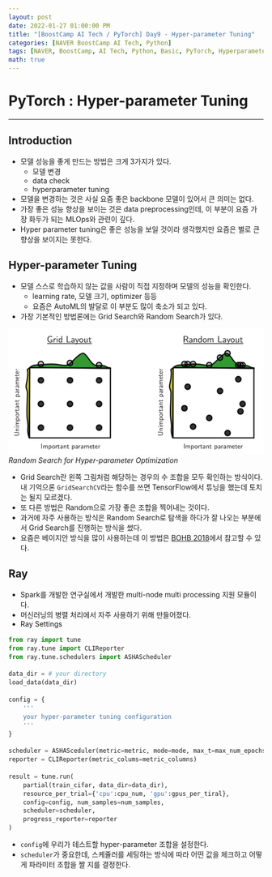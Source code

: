 ```yaml
---
layout: post
date: 2022-01-27 01:00:00 PM
title: "[BoostCamp AI Tech / PyTorch] Day9 - Hyper-parameter Tuning"
categories: [NAVER BoostCamp AI Tech, Python]
tags: [NAVER, BoostCamp, AI Tech, Python, Basic, PyTorch, Hyperparameter]
math: true
---
```

# PyTorch : Hyper-parameter Tuning

---

## Introduction
- 모델 성능을 좋게 만드는 방법은 크게 3가지가 있다.
    - 모델 변경
    - data check
    - hyperparameter tuning
- 모델을 변경하는 것은 사실 요즘 좋은 backbone 모델이 있어서 큰 의미는 없다.
- 가장 좋은 성능 향상을 보이는 것은 data preprocessing인데, 이 부분이 요즘 가장 화두가 되는 MLOps와 관련이 깊다.
- Hyper parameter tuning은 좋은 성능을 보일 것이라 생각했지만 요즘은 별로 큰 향상을 보이지는 못한다.

## Hyper-parameter Tuning
- 모델 스스로 학습하지 않는 값을 사람이 직접 지정하며 모델의 성능을 확인한다.
    - learning rate, 모델 크기, optimizer 등등
    - 요즘은 AutoML의 발달로 이 부분도 많이 축소가 되고 있다.
- 가장 기본적인 방법론에는 Grid Search와 Random Search가 있다.

![](/image/boostcamp/pytorch/gridsearch.png)*Random Search for Hyper-parameter Optimization*  

- Grid Search란 왼쪽 그림처럼 해당하는 경우의 수 조합을 모두 확인하는 방식이다.  
 내 기억으론 `GridSearchCV`라는 함수를 쓰면 TensorFlow에서 튜닝을 했는데 토치는 될지 모르겠다.
- 또 다른 방법은 Random으로 가장 좋은 조합을 찍어내는 것이다. 
- 과거에 자주 사용하는 방식은 Random Search로 탐색을 하다가 잘 나오는 부분에서 Grid Search를 진행하는 방식을 썼다.
- 요즘은 베이지안 방식을 많이 사용하는데 이 방법은 [BOHB 2018](http://proceedings.mlr.press/v80/falkner18a/falkner18a.pdf)에서 참고할 수 있다.

## Ray

- Spark를 개발한 연구실에서 개발한 multi-node multi processing 지원 모듈이다.
- 머신러닝의 병렬 처리에서 자주 사용하기 위해 만들어졌다.
- Ray Settings

```python
from ray import tune
from ray.tune import CLIReporter
from ray.tune.schedulers import ASHAScheduler

data_dir = # your directory
load_data(data_dir)

config = {
    '''
    your hyper-parameter tuning configuration
    '''
}

scheduler = ASHASceduler(metric=metric, mode=mode, max_t=max_num_epochs, grace_period=1, reduction_factor=2)
reporter = CLIReporter(metric_colums=metric_columns)

result = tune.run(
    partial(train_cifar, data_dir=data_dir),
    resource_per_trial={'cpu':cpu_num, 'gpu':gpus_per_tiral},
    config=config, num_samples=num_samples,
    scheduler=scheduler,
    progress_reporter=reporter
)
```  
- `config`에 우리가 테스트할 hyper-parameter 조합을 설정한다.
- `scheduler`가 중요한데, 스케쥴러를 세팅하는 방식에 따라 어떤 값을 체크하고 어떻게 파라미터 조합을 짤 지를 결정한다.
